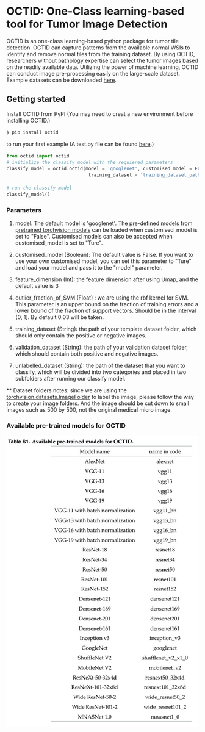 
# OCTID: One-Class learning-based tool for Tumor Image Detection

OCTID is an one-class learning-based python package for tumor tile detection. OCTID can capture patterns from the available normal WSIs to identify and remove normal tiles from the training dataset. By using OCTID, researchers without pathology expertise can select the tumor images based on the readily available data. Utilizing the power of machine learning, OCTID can conduct image pre-processing easily on the large-scale dataset. Example datasets can be downloaded [here](https://github.com/LitaoYang-Jet/OCTID/tree/main/small_samples).

## Getting started

Install OCTID from PyPI
(You may need to creat a new environment before installing OCTID.)

```bash
$ pip install octid
```

to run your first example
(A test.py file can be found [here](https://github.com/LitaoYang-Jet/OCTID/tree/main).)

```python
from octid import octid
# initialize the classify model with the requiered parameters
classify_model = octid.octid(model = 'googlenet', customised_model = False, feature_dimension = 3, outlier_fraction_of_SVM = 0.03,
                              training_dataset = 'training_dataset_path', validation_dataset = 'validation_dataset_path', unlabelled_dataset='unlabelled_dataset_path')

# run the classify model
classify_model()
```

### Parameters

1. model: The default model is 'googlenet'. The pre-defined models from [pretrained torchvision models](https://pytorch.org/docs/stable/torchvision/models.html) can be loaded when customised_model is set to "False". Customised models can also be accepted when customised_model is set to "Ture".

2. customised_model (Boolean): The default value is False. If you want to use your own customised model, you can set this parameter to "Ture" and load your model and pass it to the "model" parameter.

3. feature_dimension (Int): the feature dimension after using Umap, and the default value is 3

4. outlier_fraction_of_SVM (Float) : we are using the rbf kernel for SVM. This parameter is an upper bound on the fraction of training errors and a lower bound of the fraction of support vectors. Should be in the interval (0, 1]. By default 0.03 will be taken.

5. training_dataset (String): the path of your template dataset folder, which should only contain the positive or negative images.

6. validation_dataset (String): the path of your validation dataset folder, which should contain both positive and negative images.

7. unlabelled_dataset (String): the path of the dataset that you want to classify, which will be divided into two categories and placed in two subfolders after running our classify model.

** Dataset folders notes: since we are using the [torchvision.datasets.ImageFolder](https://pytorch.org/docs/stable/torchvision/datasets.html#imagefolder) to label the image, please follow the way to create your image folders. And the image should be cut down to small images such as 500 by 500, not the original medical micro image.

### Available pre-trained models for OCTID

![image](https://github.com/LitaoYang-Jet/OCTID/blob/main/Available%20pre-trained%20models%20for%20OCTID.jpeg)
